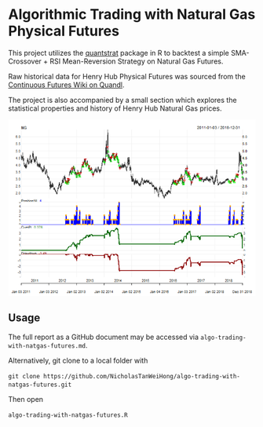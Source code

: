 # Algorithmic Trading with Natural Gas Physical Futures

This project utilizes the [quantstrat](https://www.rdocumentation.org/packages/quantstrat/versions/0.16.1) package in R to backtest a simple SMA-Crossover + RSI Mean-Reversion Strategy on Natural Gas Futures.

Raw historical data for Henry Hub Physical Futures was sourced from the [Continuous Futures Wiki on Quandl](https://www.quandl.com/). 

The project is also accompanied by a small section which explores the statistical properties and history of Henry Hub Natural Gas prices.

<p align="center">
  <img src="https://github.com/NicholasTanWeiHong/algo-trading-with-natgas-futures/blob/master/algo-trading-with-natgas-futures_files/figure-gfm/plot_results-1.png?"/>
</p>

## Usage

The full report as a GitHub document may be accessed via `algo-trading-with-natgas-futures.md`.

Alternatively, git clone to a local folder with

`git clone https://github.com/NicholasTanWeiHong/algo-trading-with-natgas-futures.git`

Then open 

`algo-trading-with-natgas-futures.R`